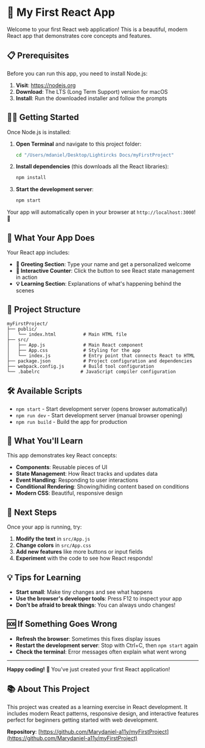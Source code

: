 # 🚀 My First React App

Welcome to your first React web application! This is a beautiful, modern React app that demonstrates core concepts and features.

## 📋 Prerequisites

Before you can run this app, you need to install Node.js:

1. **Visit**: https://nodejs.org
2. **Download**: The LTS (Long Term Support) version for macOS
3. **Install**: Run the downloaded installer and follow the prompts

## 🏃‍♂️ Getting Started

Once Node.js is installed:

1. **Open Terminal** and navigate to this project folder:
   ```bash
   cd "/Users/mdaniel/Desktop/Lightircks Docs/myFirstProject"
   ```

2. **Install dependencies** (this downloads all the React libraries):
   ```bash
   npm install
   ```

3. **Start the development server**:
   ```bash
   npm start
   ```

Your app will automatically open in your browser at `http://localhost:3000`! 🎉

## 🎯 What Your App Does

Your React app includes:

- **👋 Greeting Section**: Type your name and get a personalized welcome
- **🎯 Interactive Counter**: Click the button to see React state management in action
- **💡 Learning Section**: Explanations of what's happening behind the scenes

## 📁 Project Structure

```
myFirstProject/
├── public/
│   └── index.html          # Main HTML file
├── src/
│   ├── App.js              # Main React component
│   ├── App.css             # Styling for the app
│   └── index.js            # Entry point that connects React to HTML
├── package.json            # Project configuration and dependencies
├── webpack.config.js       # Build tool configuration
└── .babelrc               # JavaScript compiler configuration
```

## 🛠️ Available Scripts

- `npm start` - Start development server (opens browser automatically)
- `npm run dev` - Start development server (manual browser opening)
- `npm run build` - Build the app for production

## 🎨 What You'll Learn

This app demonstrates key React concepts:

- **Components**: Reusable pieces of UI
- **State Management**: How React tracks and updates data
- **Event Handling**: Responding to user interactions
- **Conditional Rendering**: Showing/hiding content based on conditions
- **Modern CSS**: Beautiful, responsive design

## 🚀 Next Steps

Once your app is running, try:

1. **Modify the text** in `src/App.js`
2. **Change colors** in `src/App.css`
3. **Add new features** like more buttons or input fields
4. **Experiment** with the code to see how React responds!

## 💡 Tips for Learning

- **Start small**: Make tiny changes and see what happens
- **Use the browser's developer tools**: Press F12 to inspect your app
- **Don't be afraid to break things**: You can always undo changes!

## 🆘 If Something Goes Wrong

- **Refresh the browser**: Sometimes this fixes display issues
- **Restart the development server**: Stop with Ctrl+C, then `npm start` again
- **Check the terminal**: Error messages often explain what went wrong

---

**Happy coding!** 🎉 You've just created your first React application!

## 📚 About This Project

This project was created as a learning exercise in React development. It includes modern React patterns, responsive design, and interactive features perfect for beginners getting started with web development.

**Repository**: [https://github.com/Marydaniel-a11y/myFirstProject](https://github.com/Marydaniel-a11y/myFirstProject)

